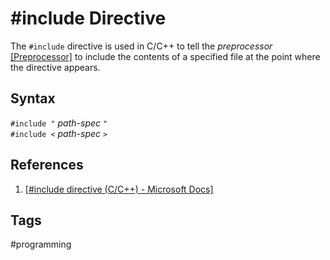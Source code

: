 # #include Directive

The `#include` directive is used in C/C++ to tell the *preprocessor* [\[Preprocessor\]](../202202151838) to include the contents of a specified file at the point where the directive appears.  

## Syntax
`#include "` *path-spec* `"`  
`#include <` *path-spec* `>`  

## References
1. [\[#include directive (C/C++) - Microsoft Docs\]](https://docs.microsoft.com/en-us/cpp/preprocessor/hash-include-directive-c-cpp?view=msvc-170)  

## Tags
#programming
